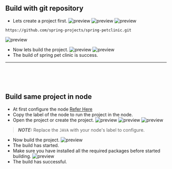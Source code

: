 Build with git repository
-------------------------
* Lets create a project first.
![preview](./Images/Jenkins75.png)
![preview](./Images/Jenkins76.png)
![preview](./Images/Jenkins77.png)
```
https://github.com/spring-projects/spring-petclinic.git
```
![preview](./Images/Jenkins78.png)
* Now lets build the project.
![preview](./Images/Jenkins79.png)
![preview](./Images/Jenkins80.png)
* The build of spring pet clinic is success.
---------------------------------------------
<br><br><br>

Build same project in node
---------------------------

* At first configure the node [Refer Here](Jenkins-Node.md)
* Copy the label of the node to run the project in the node.
* Open the project or create the project.
![preview](./Images/Jenkins81.png)
![preview](./Images/Jenkins82.png)
![preview](./Images/Jenkins83.png)
> **_NOTE:_** Replace the `JAVA` with your node's label to configure.

* Now build the project.
![preview](./Images/Jenkins84.png)
* The build has started.
* Make sure you have installed all the required packages before started building.
![preview](./Images/Jenkins85.png)
* The build has successful.